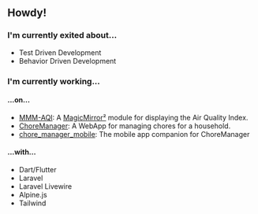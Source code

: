 ## Howdy! 

### I'm currently exited about...
- Test Driven Development
- Behavior Driven Development

### I'm currently working...

#### ...on...
- [MMM-AQI](https://github.com/JHWelch/MMM-AQI/tree/main): A [MagicMirror²](https://github.com/MichMich/MagicMirror/) module for displaying the Air Quality Index.
- [ChoreManager](https://github.com/JHWelch/ChoreManager): A WebApp for managing chores for a household.
- [chore_manager_mobile](https://github.com/JHWelch/chore_manager_mobile): The mobile app companion for ChoreManager

#### ...with...
- Dart/Flutter
- Laravel
- Laravel Livewire
- Alpine.js
- Tailwind
